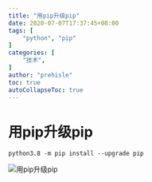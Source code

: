 ```yaml
---
title: "用pip升级pip"
date: 2020-07-07T17:37:45+08:00
tags: [
    "python", "pip"
]
categories: [
    "技术",
]
author: "prehisle"
toc: true
autoCollapseToc: true
---
```


# 用pip升级pip
```
python3.8 -m pip install --upgrade pip
```
![用pip升级pip](https://note.youdao.com/yws/public/resource/40e7acccfd342428f39d3dc7cca9ce31/xmlnote/WEBRESOURCE23ce6aa6d2f5445398e854244927ce62/115)

